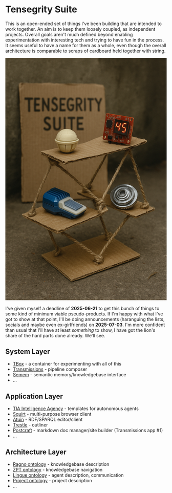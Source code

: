 # Tensegrity Suite

This is an open-ended set of things I've been building that are intended to work together. An aim is to keep them loosely coupled, as independent projects. Overall goals aren't much defined beyond enabling experimentation with interesting tech and trying to have fun in the process. It seems useful to have a name for them as a whole, even though the overall architecture is comparable to scraps of cardboard held together with string.   

![Rickety structure supporting obscure objects](suite.png)

I've given myself a deadline of **2025-06-21** to get this bunch of things to some kind of minimum viable pseudo-products. If I'm happy with what I've got to show at that point, I'll be doing announcements (haranguing the lists, socials and maybe even ex-girlfriends) on **2025-07-03**. I'm more confident than usual that I'll have at least *something* to show, I have got the lion's share of the hard parts done already. We'll see.

## System Layer
* [TBox](https://github.com/danja/tbox) - a container for experimenting with all of this
* [Transmissions](https://github.com/danja/transmissions) - pipeline composer
* [Semem](https://github.com/danja/semem) - semantic memory/knowledgebase interface 
* ...

## Application Layer
* [TIA Intelligence Agency](https://github.com/danja/tia) - templates for autonomous agents 
* [Squirt](https://github.com/danja/squirt) - multi-purpose browser client
* [Atuin](https://github.com/danja/atuin) - RDF/SPARQL editor/client
* [Trestle](https://github.com/danja/trestle) - outliner
* [Postcraft](https://github.com/danja/postcraft) - markdown doc manager/site builder (Transmissions app #1)
* ...

## Architecture Layer
* [Ragno ontology](https://github.com/danja/ragno) - knowledgebase description
* [ZPT ontology](https://github.com/danja/zpt) - knowledgebase navigation
* [Lingue ontology](https://github.com/danja/lingue) - agent description, communication
* [Project ontology](https://purl.org/stuff/project) - project description
* ...
